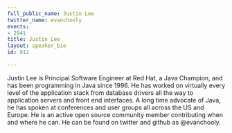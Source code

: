 ```yaml
---
full_public_name: Justin Lee
twitter_name: evanchooly
events:
- 2941
title: Justin Lee
layout: speaker_bio
id: 912

---
```

Justin Lee is Principal Software Engineer at Red Hat, a Java Champion, and has been programming in Java since 1996.  He has worked on virtually every level of the application stack from database drivers all the way to application servers and front end interfaces.  A long time advocate of Java, he has spoken at conferences and user groups all across the US and Europe.  He is an active open source community member contributing when and where he can. He can be found on twitter and github as @evanchooly.